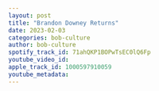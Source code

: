 ```yaml
---
layout: post
title: "Brandon Downey Returns"
date: 2023-02-03
categories: bob-culture
author: bob-culture
spotify_track_id: 71ahQKP1BOPwTsEC0lQ6Fp
youtube_video_id: 
apple_track_id: 1000597910059
youtube_metadata: 
---
```


